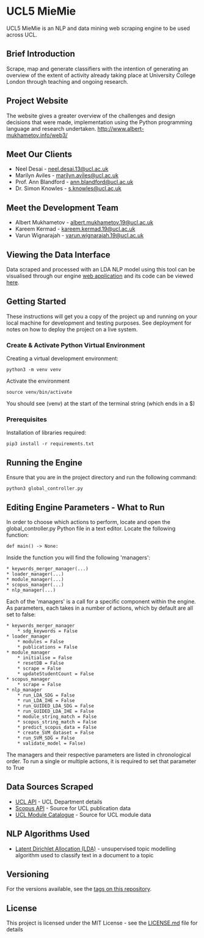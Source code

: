# UCL5 MieMie
UCL5 MieMie is an NLP and data mining web scraping engine to be used across UCL.


## Brief Introduction
Scrape, map and generate classifiers with the intention of generating an overview of the extent of activity already taking place at University College London through teaching and ongoing research.

## Project Website
The website gives a greater overview of the challenges and design decisions that were made, implementation using the Python programming language and research undertaken. http://www.albert-mukhametov.info/web3/

## Meet Our Clients
* Neel Desai - neel.desai.13@ucl.ac.uk
* Marilyn Aviles - marilyn.aviles@ucl.ac.uk
* Prof. Ann Blandford - ann.blandford@ucl.ac.uk
* Dr. Simon Knowles - s.knowles@ucl.ac.uk
## Meet the Development Team
* Albert Mukhametov - albert.mukhametov.19@ucl.ac.uk
* Kareem Kermad - kareem.kermad.19@ucl.ac.uk
* Varun Wignarajah - varun.wignarajah.19@ucl.ac.uk
## Viewing the Data Interface
Data scraped and processed with an LDA NLP model using this tool can be visualised through our engine [web application](https://miemiedjangoapp.azurewebsites.net) and its code can be viewed [here](https://github.com/thatguy1104/MieMieDjango-Web-App.git).

## Getting Started
These instructions will get you a copy of the project up and running on your local machine for development and testing purposes. See deployment for notes on how to deploy the project on a live system.

### Create & Activate Python Virtual Environment
Creating a virtual development environment:
```
python3 -m venv venv
```

Activate the environment
```
source venv/bin/activate
```

You should see (venv) at the start of the terminal string (which ends in a $)
### Prerequisites
Installation of libraries required:
```
pip3 install -r requirements.txt
```

## Running the Engine
Ensure that you are in the project directory and run the following command:
```
python3 global_controller.py
```

## Editing Engine Parameters - What to Run
In order to choose which actions to perform, locate and open the global_controller.py Python file in a text editor. Locate the following function:
```
def main() -> None:
```
Inside the function you will find the following 'managers':
```
* keywords_merger_manager(...)
* loader_manager(...)
* module_manager(...)
* scopus_manager(...)
* nlp_manager(...)
```

Each of the 'managers' is a call for a specific component within the engine. As parameters, each takes in a number of actions, which by default are all set to false:

```
* keywords_merger_manager
    * sdg_keywords = False
* loader_manager
    * modules = False
    * publications = False
* module_manager
    * initialise = False
    * resetDB = False
    * scrape = False
    * updateStudentCount = False
* scopus_manager
    * scrape = False
* nlp_manager
    * run_LDA_SDG = False
    * run_LDA_IHE = False
    * run_GUIDED_LDA_SDG = False
    * run_GUIDED_LDA_IHE = False
    * module_string_match = False
    * scopus_string_match = False
    * predict_scopus_data = False
    * create_SVM_dataset = False
    * run_SVM_SDG = False
    * validate_model = False)
```
The managers and their respective parameters are listed in chronological order. To run a single or multiple actions, it is required to set that parameter to True


## Data Sources Scraped
* [UCL API](https://uclapi.com/docs/) - UCL Department details
* [Scopus API](https://dev.elsevier.com/api_docs.html) - Source for UCL publication data
* [UCL Module Catalogue](https://www.ucl.ac.uk/module-catalogue) - Source for UCL module data

## NLP Algorithms Used
* [Latent Dirichlet Allocation (LDA)](https://jmlr.org/papers/volume3/blei03a/blei03a.pdf) - unsupervised topic modelling algorithm used to classify text in a document to a topic
## Versioning
For the versions available, see the [tags on this repository](https://github.com/UCLComputerScienceCOMP0016_2020_21_Team16/tags). 
## License
This project is licensed under the MIT License - see the [LICENSE.md](LICENSE.md) file for details

